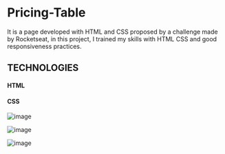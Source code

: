 # Pricing-Table
It is a page developed with HTML and CSS proposed by a challenge made by Rocketseat,
in this project, I trained my skills with HTML CSS and good responsiveness practices.

## TECHNOLOGIES
#### HTML
#### CSS

![image](https://user-images.githubusercontent.com/17939912/160675023-321916ac-0b57-43c1-a027-56740668d4a5.png)

![image](https://user-images.githubusercontent.com/17939912/160675091-93bc6ec3-b951-4780-b298-487ecf8f321b.png)

![image](https://user-images.githubusercontent.com/17939912/160675190-765d80d7-6f09-4f79-959e-62031b2abcb7.png)

